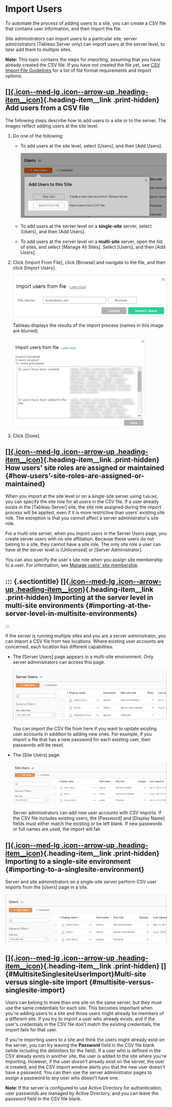 

Import Users
============
To automate the process of adding users to a site, you can create a
CSV file that contains user information, and then import the file.

Site administrators can import users to a particular site; server
administrators (Tableau Server only) can import users at the server
level, to later add them to multiple sites.

**Note:** This topic contains the steps for importing, assuming that you
have already created the CSV file. If you have not created the file yet,
see [CSV Import File
Guidelines](https://help.tableau.com/current/server/en-us/csvguidelines.htm) for a list of file format requirements and import options.


<div>

[[]{.icon--med-lg .icon--arrow-up .heading-item__icon}](https://help.tableau.com/current/server/en-us/users_import.htm#){.heading-item__link .print-hidden} Add users from a CSV file
-------------------------------------------------------------------------------------------------------------------------------------------------------------------------------------

</div>

The following steps describe how to add users to a site or to the
server. The images reflect adding users at the site level.

1.  Do one of the following:

    -   To add users at the site level, select [Users], and
        then [Add Users].

        ![](./images/import_users_csv.png)

    -   To add users at the server level on a **single-site** server,
        select [Users], and then [Add Users].

    -   To add users at the server level on a **multi-site** server,
        open the list of sites, and select [Manage All
        Sites]. Select [Users], and then [Add
        Users].

2.  Click [Import From File], click [Browse] and
    navigate to the file, and then click [Import Users].

    ![](./images/users_import_local.png)

    Tableau displays the results of the import process (names in this
    image are blurred).

    ![](./images/users_import_local2.png)

3.  Click [Done].

<div>

[[]{.icon--med-lg .icon--arrow-up .heading-item__icon}](https://help.tableau.com/current/server/en-us/users_import.htm#){.heading-item__link .print-hidden} How users' site roles are assigned or maintained {#how-users’-site-roles-are-assigned-or-maintained}
------------------------------------------------------------------------------------------------------------------------------------------------------------------------------------------------------------

</div>

When you import at the site level or on a single-site server using
`tabcmd`, you can specify the site role for all users in the CSV file.
If a user already exists in the [Tableau Server]
site, the site role assigned during the import process will be applied,
even if it is more restrictive than users' existing site role. The
exception is that you cannot affect a server administrator's site role.

For a multi-site server, when you import users in the Server Users page,
you create server users with no site affiliation. Because these users do
not belong to a site, they cannot have a site role. The only site role a
user can have at the server level is [Unlicensed] or [Server
Administrator].

You can also specify the user's site role when you assign site
membership to a user. For information, see [Manage users' site
membership](https://help.tableau.com/current/server/en-us/users_view.htm#manage-site-membership).

::: {.sectiontitle}
[[]{.icon--med-lg .icon--arrow-up .heading-item__icon}](https://help.tableau.com/current/server/en-us/users_import.htm#){.heading-item__link .print-hidden} Importing at the server level in multi-site environments {#importing-at-the-server-level-in-multisite-environments}
--------------------------------------------------------------------------------------------------------------------------------------------------------------------------------------------------------------------
:::

If the server is running multiple sites and you are a server
administrator, you can import a CSV file from two locations. Where
existing user accounts are concerned, each location has different
capabilities.

-   The [Server Users] page appears in a multi-site
    environment. Only server administrators can access this page.

    ![](./images/usersimport_srvrusers.png)

    You can import the CSV file from here if you want to update existing
    user accounts in addition to adding new ones. For example, if you
    import a file that has a new password for each existing user, their
    passwords will be reset.

-   The [Site Users] page.

    ![](./images/usersimport_siteusers.png)

    Server administrators can add new user accounts with CSV imports. If
    the CSV file includes existing users, the [Password] and
    [Display Name] fields must either match the existing or
    be left blank. If new passwords or full names are used, the import
    will fail.

<div>

[[]{.icon--med-lg .icon--arrow-up .heading-item__icon}](https://help.tableau.com/current/server/en-us/users_import.htm#){.heading-item__link .print-hidden} Importing to a single-site environment {#importing-to-a-singlesite-environment}
--------------------------------------------------------------------------------------------------------------------------------------------------------------------------------------------------

</div>

Server and site administrators on a single-site server perform CSV user
imports from the [Users] page in a site.

![](./images/userimport_ss_users.png)

<div>

[[]{.icon--med-lg .icon--arrow-up .heading-item__icon}](https://help.tableau.com/current/server/en-us/users_import.htm#){.heading-item__link .print-hidden} []{#MultisiteSinglesiteUserImport}Multi-site versus single-site import {#multisite-versus-singlesite-import}
----------------------------------------------------------------------------------------------------------------------------------------------------------------------------------------------------------------------------------

</div>

Users can belong to more than one site on the same server, but they must
use the same credentials for each site. This becomes important when
you\'re adding users to a site and those users might already be members
of a different site. If you try to import a user who already exists, and
if the user\'s credentials in the CSV file don't match the existing
credentials, the import fails for that user.

If you're importing users to a site and think the users might already
exist on the server, you can try leaving the **Password** field in the
CSV file blank (while including the delimiters for the field). If a user
who is defined in the CSV already exists in another site, the user is
added to the site where you're importing. However, if the user *doesn't*
already exist on the server, the user is created, and the CSV import
window alerts you that the new user doesn't have a password. You can
then use the server administrator pages to assign a password to any user
who doesn't have one.

**Note**: If the server is configured to use Active Directory for
authentication, user passwords are managed by Active Directory, and you
can leave the password field in the CSV file blank.

